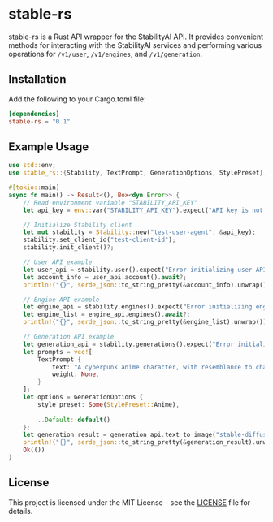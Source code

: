 # stable-rs

stable-rs is a Rust API wrapper for the StabilityAI API. It provides convenient methods for interacting with the StabilityAI services and performing various operations for `/v1/user`, `/v1/engines`, and  `/v1/generation`.

## Installation

Add the following to your Cargo.toml file:


```toml
[dependencies]
stable-rs = "0.1"
```

## Example Usage

```rust
use std::env;
use stable_rs::{Stability, TextPrompt, GenerationOptions, StylePreset};

#[tokio::main]
async fn main() -> Result<(), Box<dyn Error>> {
    // Read environment variable "STABILITY_API_KEY"
    let api_key = env::var("STABILITY_API_KEY").expect("API key is not set");

    // Initialize Stability client
    let mut stability = Stability::new("test-user-agent", &api_key);
    stability.set_client_id("test-client-id");
    stability.init_client()?;

    // User API example
    let user_api = stability.user().expect("Error initializing user API");
    let account_info = user_api.account().await?;
    println!("{}", serde_json::to_string_pretty(&account_info).unwrap());

    // Engine API example
    let engine_api = stability.engines().expect("Error initializing engine API");
    let engine_list = engine_api.engines().await?;
    println!("{}", serde_json::to_string_pretty(&engine_list).unwrap());

    // Generation API example
    let generation_api = stability.generations().expect("Error initializing generation API");
    let prompts = vec![
        TextPrompt {
            text: "A cyberpunk anime character, with resemblance to characters from Ghost in the Shell".to_string(),
            weight: None,
        }
    ];
    let options = GenerationOptions {
        style_preset: Some(StylePreset::Anime),
        
        ..Default::default()
    };
    let generation_result = generation_api.text_to_image("stable-diffusion-512-v2-0", prompts, &options).await?;
    println!("{}", serde_json::to_string_pretty(&generation_result).unwrap());
    Ok(())
}
```

## License ##

This project is licensed under the MIT License - see the [LICENSE](./LICENSE) file for details.